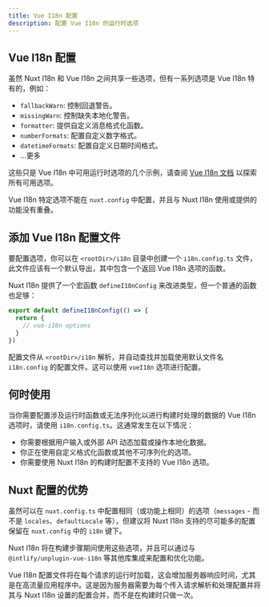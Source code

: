 ```yaml
---
title: Vue I18n 配置
description: 配置 Vue I18n 的运行时选项
---
```


## Vue I18n 配置

虽然 Nuxt I18n 和 Vue I18n 之间共享一些选项，但有一系列选项是 Vue I18n 特有的，例如：

- `fallbackWarn`: 控制回退警告。
- `missingWarn`: 控制缺失本地化警告。
- `formatter`: 提供自定义消息格式化函数。
- `numberFormats`: 配置自定义数字格式。
- `datetimeFormats`: 配置自定义日期时间格式。
- ...更多

这些只是 Vue I18n 中可用运行时选项的几个示例，请查阅 [Vue I18n 文档](https://vue-i18n.intlify.dev/) 以探索所有可用选项。

Vue I18n 特定选项不能在 `nuxt.config` 中配置，并且与 Nuxt I18n 使用或提供的功能没有重叠。

## 添加 Vue I18n 配置文件

要配置选项，你可以在 `<rootDir>/i18n` 目录中创建一个 `i18n.config.ts` 文件，此文件应该有一个默认导出，其中包含一个返回 Vue I18n 选项的函数。

Nuxt I18n 提供了一个宏函数 `defineI18nConfig` 来改进类型，但一个普通的函数也足够：

```ts [i18n/i18n.config.ts]
export default defineI18nConfig(() => {
  return {
    // vue-i18n options
  }
})
```

配置文件从 `<rootDir>/i18n` 解析，并自动查找并加载使用默认文件名 `i18n.config` 的配置文件。这可以使用 `vueI18n` 选项进行配置。

## 何时使用

当你需要配置涉及运行时函数或无法序列化以进行构建时处理的数据的 Vue I18n 选项时，请使用 `i18n.config.ts`。这通常发生在以下情况：

- 你需要根据用户输入或外部 API 动态加载或操作本地化数据。
- 你正在使用自定义格式化函数或其他不可序列化的选项。
- 你需要使用 Nuxt I18n 的构建时配置不支持的 Vue I18n 选项。


## Nuxt 配置的优势

虽然可以在 `nuxt.config.ts` 中配置相同（或功能上相同）的选项（`messages` - 而不是 `locales`、`defaultLocale` 等），但建议将 Nuxt I18n 支持的尽可能多的配置保留在 `nuxt.config` 中的 `i18n` 键下。

Nuxt I18n 将在构建步骤期间使用这些选项，并且可以通过与 `@intlify/unplugin-vue-i18n` 等其他库集成来配置和优化功能。

Vue I18n 配置文件将在每个请求的运行时加载，这会增加服务器响应时间，尤其是在高流量应用程序中。这是因为服务器需要为每个传入请求解析和处理配置并将其与 Nuxt I18n 设置的配置合并，而不是在构建时只做一次。
